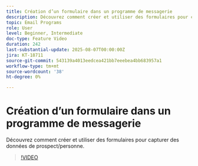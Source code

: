 ```yaml
---
title: Création d’un formulaire dans un programme de messagerie
description: Découvrez comment créer et utiliser des formulaires pour capturer des données de prospect/personne.
topic: Email Programs
role: User
level: Beginner, Intermediate
doc-type: Feature Video
duration: 242
last-substantial-update: 2025-08-07T00:00:00Z
jira: KT-18711
source-git-commit: 543139a4013eedcea421bb7eeebea4bb683957a1
workflow-type: tm+mt
source-wordcount: '38'
ht-degree: 0%

---
```



# Création d’un formulaire dans un programme de messagerie

Découvrez comment créer et utiliser des formulaires pour capturer des données de prospect/personne.

>[!VIDEO](https://video.tv.adobe.com/v/3470632/?learn=on&enablevpops)

